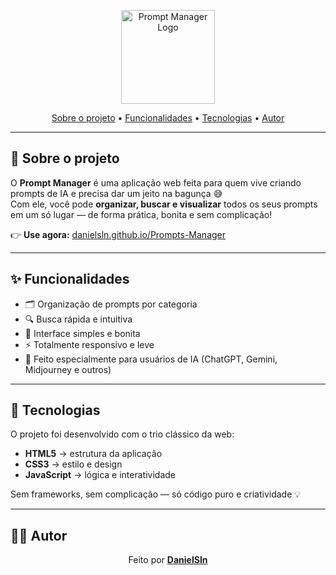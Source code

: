 <p align="center">
  <img src="https://danielsln.github.io/Prompts-Manager/assets/logo.svg" alt="Prompt Manager Logo" width="150">
</p>

<p align="center">
  <a href="#-sobre-o-projeto">Sobre o projeto</a> •
  <a href="#-funcionalidades">Funcionalidades</a> •
  <a href="#-tecnologias">Tecnologias</a> •
  <a href="#-autor">Autor</a>
</p>

---

## 🧠 Sobre o projeto

O **Prompt Manager** é uma aplicação web feita para quem vive criando prompts de IA e precisa dar um jeito na bagunça 😅  
Com ele, você pode **organizar, buscar e visualizar** todos os seus prompts em um só lugar — de forma prática, bonita e sem complicação!

👉 **Use agora:** [danielsln.github.io/Prompts-Manager](https://danielsln.github.io/Prompts-Manager/)

---

## ✨ Funcionalidades

- 🗂️ Organização de prompts por categoria  
- 🔍 Busca rápida e intuitiva  
- 🎨 Interface simples e bonita  
- ⚡ Totalmente responsivo e leve  
- 🧠 Feito especialmente para usuários de IA (ChatGPT, Gemini, Midjourney e outros)

---

## 🚀 Tecnologias

O projeto foi desenvolvido com o trio clássico da web:

- **HTML5** → estrutura da aplicação  
- **CSS3** → estilo e design  
- **JavaScript** → lógica e interatividade  

Sem frameworks, sem complicação — só código puro e criatividade 💡

---

## 👨‍💻 Autor

<p align="center">
  Feito por <a href="https://github.com/DanielSln" target="_blank"><b>DanielSln</b></a>  
</p>
